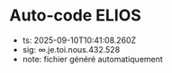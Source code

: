 # Auto-code ELIOS
- ts: 2025-09-10T10:41:08.260Z
- sig: ∞.je.toi.nous.432.528
- note: fichier généré automatiquement